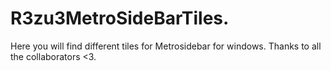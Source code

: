 # R3zu3MetroSideBarTiles.
Here you will find different tiles for Metrosidebar for windows.
Thanks to all the collaborators <3.
